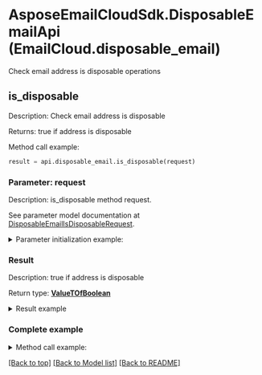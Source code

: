 # AsposeEmailCloudSdk.DisposableEmailApi (EmailCloud.disposable_email)

Check email address is disposable operations

<a name="is_disposable"></a>
## is_disposable

Description: Check email address is disposable             

Returns: true if address is disposable

Method call example:
```python
result = api.disposable_email.is_disposable(request)
```

### Parameter: request

Description: is_disposable method request.

See parameter model documentation at [DisposableEmailIsDisposableRequest](DisposableEmailIsDisposableRequest.md).

<details>
    <summary>Parameter initialization example:</summary>
    
```python
request = models.DisposableEmailIsDisposableRequest(
    address='example@mailcatch.com')
```

</details>

### Result

Description: true if address is disposable

Return type: [**ValueTOfBoolean**](ValueTOfBoolean.md)

<details>
    <summary>Result example</summary>

```python
result = 
```
</details>

### Complete example

<details>
    <summary>Method call example:</summary>

```python
api = EmailCloud(app_key, app_sid)

// Prepare parameters:
request = models.DisposableEmailIsDisposableRequest(
    address='example@mailcatch.com')

// Call method:
result = api.disposable_email.is_disposable(request)

// Result example:
result = 
```

</details>

[[Back to top]](#) [[Back to Model list]](Models.md) [[Back to README]](README.md)

